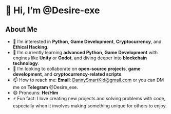 # 👋 Hi, I’m @Desire-exe

## About Me
- 👀 I’m interested in **Python**, **Game Development**, **Cryptocurrency**, and **Ethical Hacking**.
- 🌱 I’m currently learning **advanced Python**, **Game Development** with engines like **Unity** or **Godot**, and diving deeper into **blockchain technology**.
- 💞️ I’m looking to collaborate on **open-source projects**, **game development**, and **cryptocurrency-related scripts**.
- 📫 How to reach me: **Email**: [DannySmartKid@gmail.com](mailto:your-dannysmartkid.com) or you can DM me on **Telegram** @Desire_exe.
- 😄 Pronouns: **He/Him**
- ⚡ Fun fact: I love creating new projects and solving problems with code, especially when it involves making something unique for others to enjoy.
